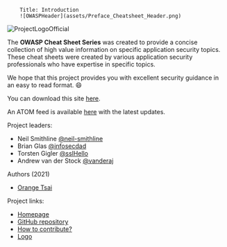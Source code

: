         Title: Introduction
        ![OWASPHeader](assets/Preface_Cheatsheet_Header.png)

![ProjectLogoOfficial](assets/Preface_Cheatsheet_Logo.png)

The **OWASP Cheat Sheet Series** was created to provide a concise collection of high value information on specific application security topics. These cheat sheets were created by various application security professionals who have expertise in specific topics.

We hope that this project provides you with excellent security guidance in an easy to read format. :smile:

You can download this site [here](bundle.zip).

An ATOM feed is available [here](News.xml) with the latest updates.

Project leaders:

- Neil Smithline [@neil-smithline](https://github.com/Neil-Smithline)
- Brian Glas [@infosecdad](https://github.com/infosecdad)
- Torsten Gigler [@sslHello](https://github.com/sslHello)
- Andrew van der Stock [@vanderaj](https://github.com/vanderaj)

Authors (2021)

- [Orange Tsai](https://x.com/orange_8361)

Project links:

- [Homepage](https://owasp.org/www-project-top-ten/)
- [GitHub repository](https://github.com/OWASP/Top10)
- [How to contribute?](https://github.com/OWASP/Top10/blob/master/CONTRIBUTING.md)
- [Logo](TBA)
